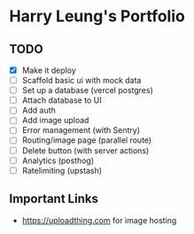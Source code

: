 # Harry Leung's Portfolio

## TODO

- [x] Make it deploy
- [ ] Scaffold basic ui with mock data
- [ ] Set up a database (vercel postgres)
- [ ] Attach database to UI
- [ ] Add auth
- [ ] Add image upload
- [ ] Error management (with Sentry)
- [ ] Routing/image page (parallel route)
- [ ] Delete button (with server actions)
- [ ] Analytics (posthog)
- [ ] Ratelimiting (upstash)

## Important Links

- https://uploadthing.com for image hosting